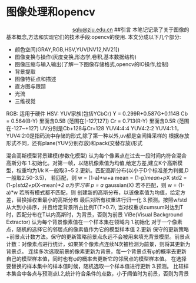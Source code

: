 # 图像处理和opencv
　&nbsp;　　　　  　　　　　　　 sqlu@zju.edu.cn
##引言
本笔记记录了关于图像的基本概念,方法和实现它们的技术手段:opencv的使用.
 本文分成以下几个部分:

- 颜色空间(GRAY,RGB,HSV,YUV[NV12,NV21])
- 图像变换与操作(灰度变换,形态学,卷积,基本数据结构)
- 图像压缩与输入输出(了解一下图像存储格式,opencv的IO操作,绘制)
- 背景提取
- 图像特征点和描述
- 直方图与跟踪
- 光流
- 三维视觉





RGB: 适用于硬件
HSV:
YUV家族(包括YCbCr)
Y = 0.299R+0.587G+0.114B
Cb = 0.564(B-Y)  里面含0.5B  (范围在[-127,127])
Cr = 0.713(R-Y)  里面含0.5R  (范围在-127~+127)
UV分别是Cb+128与Cr+128
YUV4:4:4 YUV4:2:2 YUV4:1:1，YUV4:2:0是指码流中存储的形式,除了第一种以外,uv都是空间降采样的
根据存放形式不同，还有plane(YUV分别存放)和pack(交替存放)形式

混合高斯模型背景建模(参数化模型)
认为每个像素点在过去一段时间内符合混合高斯分布
1.初始化。对第一帧，以随机像素值为均值,给定方差,建立K个高斯模型，权重均为1/k  K一般取3~5
2.更新。匹配高斯分布(以小于D个标准差为判据,D一般取2.50-3.5)，
若匹配，则
    w = (1-a)*w+a
    mean = (1-p)*mean+p*X
    std2 = (1-p)*std2+p*(X-mean)**2
    a为学习率 p = a* gaussian(X)
若不匹配，则
w = (1-a)*w
若所有模式都不匹配，则
创建新的高斯分布，以该像素值为均值，给定方差，替换掉权重最小的高斯分布
最后对所有权重进行归一化
3.预测。按照w/std从大到小排序，并且给定背景所占比例T(T>0.7), 当对权重求cumsum时达到T时，匹配分布在T以内高斯时，为背景，否则为前景
ViBe(Visual Background Extractor)
认为每个背景像素值在一个样本集在领域内
1.初始化  对于一个像素点，随机的选择它的邻居点的像素值作为它的模型样本值
2.更新 保守的更新策略+前景点计数方法。保守的更新策略前景点永远不会被用来填充背景模型。前景点计数：对像素点进行统计，如果某个像素点连续N次被检测为前景，则将其更新为背景点。
连续多次选取前景的像素更新为背景，每一个背景点有φ的概率去更新自己的模型样本值，同时也有φ的概率去更新它的邻居点的模型样本值。
在选择要替换的样本集中的样本值时候，随机选取一个样本值进行更新
3.预测。
比较样本集合中各点与预测点L2,统计符合条件的点数，小于阈值时为前景，否则为背景
